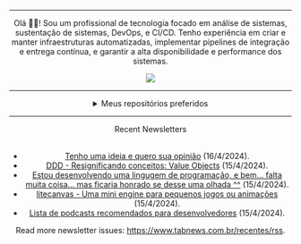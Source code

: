 <div align="center">
<hr>
<p>Olá 👋🏾! Sou um profissional de tecnologia focado em análise de sistemas, sustentação de sistemas, DevOps, e CI/CD. Tenho experiência em criar e manter infraestruturas automatizadas, implementar pipelines de integração e entrega contínua, e garantir a alta disponibilidade e performance dos sistemas.</p>
  <img src="https://media.giphy.com/media/yAGIvCiwPJn5C/giphy.gif">
<hr>
  <details>
  <summary>Meus repositórios preferidos</summary>
  <br />
  Alguns dos meus melhores repositórios:
  <br />
<br />
  <ul><li><a href=https://github.com/RxJSVini/aluratube target="_blank" rel="noopener noreferrer">RxJSVini/aluratube</a> (<b>0</b> ✨ and <b>0</b> 🍴): Aluratube - Desenvolvido durante a imersão React da Alura no final de 2022</li><li><a href=https://github.com/RxJSVini/nlw-ia target="_blank" rel="noopener noreferrer">RxJSVini/nlw-ia</a> (<b>0</b> ✨ and <b>0</b> 🍴): Projeto desenvolvido durante a NLW IA - Usando a API da OPENAI</li>
<li>More coming soon :).</li>
</ul>
  </details>
  <hr/>
    <summary>Recent Newsletters</summary>
  <br />
  <ul>
    <li><a href=https://www.tabnews.com.br/Bixo/tenho-uma-ideia-e-quero-sua-opiniao target="_blank" rel="noopener noreferrer">Tenho uma ideia e quero sua opinião</a> (16/4/2024).</li><li><a href=https://www.tabnews.com.br/dennispoliciano/ddd-resignificando-conceitos-value-objects target="_blank" rel="noopener noreferrer">DDD - Resignificando conceitos: Value Objects</a> (15/4/2024).</li><li><a href=https://www.tabnews.com.br/Ton61864bits/estou-desenvolvendo-uma-lingugem-de-programacao-e-bem-falta-muita-coisa-mas-ficaria-honrado-se-desse-uma-olhada target="_blank" rel="noopener noreferrer">Estou desenvolvendo uma lingugem de programação, e bem... falta muita coisa... mas ficaria honrado se desse uma olhada ^^</a> (15/4/2024).</li><li><a href=https://www.tabnews.com.br/catdog/litecanvas-uma-mini-engine-para-pequenos-jogos-ou-animacoes target="_blank" rel="noopener noreferrer">litecanvas - Uma mini engine para pequenos jogos ou animações</a> (15/4/2024).</li><li><a href=https://www.tabnews.com.br/gorpo85/lista-de-podcasts-recomendados-para-desenvolvedores target="_blank" rel="noopener noreferrer">Lista de podcasts recomendados para desenvolvedores</a> (15/4/2024).</li>
  </ul>
<p>Read more newsletter issues: <a href="https://www.tabnews.com.br/recentes/rss">https://www.tabnews.com.br/recentes/rss</a>.</p>
  </details>
